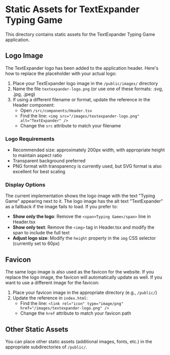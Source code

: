 # Static Assets for TextExpander Typing Game

This directory contains static assets for the TextExpander Typing Game application.

## Logo Image

The TextExpander logo has been added to the application header. Here's how to replace the placeholder with your actual logo:

1. Place your TextExpander logo image in the `/public/images/` directory
2. Name the file `textexpander-logo.png` (or use one of these formats: .svg, .jpg, .jpeg)
3. If using a different filename or format, update the reference in the Header component:
   - Open `/src/components/Header.tsx`
   - Find the line: `<img src="/images/textexpander-logo.png" alt="TextExpander" />`
   - Change the `src` attribute to match your filename

### Logo Requirements

- Recommended size: approximately 200px width, with appropriate height to maintain aspect ratio
- Transparent background preferred
- PNG format with transparency is currently used, but SVG format is also excellent for best scaling

### Display Options

The current implementation shows the logo image with the text "Typing Game" appearing next to it. The logo image has the alt text "TextExpander" as a fallback if the image fails to load. If you prefer to:

- **Show only the logo**: Remove the `<span>Typing Game</span>` line in Header.tsx
- **Show only text**: Remove the `<img>` tag in Header.tsx and modify the span to include the full text
- **Adjust logo size**: Modify the `height` property in the `img` CSS selector (currently set to 60px)

## Favicon

The same logo image is also used as the favicon for the website. If you replace the logo image, the favicon will automatically update as well. If you want to use a different image for the favicon:

1. Place your favicon image in the appropriate directory (e.g., `/public/`)
2. Update the reference in `index.html`:
   - Find the line: `<link rel="icon" type="image/png" href="/images/textexpander-logo.png" />`
   - Change the `href` attribute to match your favicon path

## Other Static Assets

You can place other static assets (additional images, fonts, etc.) in the appropriate subdirectories of `/public/`.
